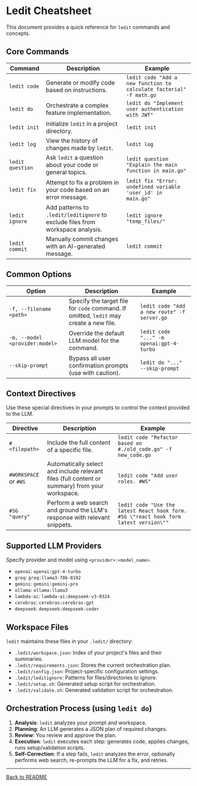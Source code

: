 # Ledit Cheatsheet

This document provides a quick reference for `ledit` commands and concepts.

## Core Commands

| Command | Description | Example |
|---|---|---|
| `ledit code` | Generate or modify code based on instructions. | `ledit code "Add a new function to calculate factorial" -f math.go` |
| `ledit do` | Orchestrate a complex feature implementation. | `ledit do "Implement user authentication with JWT"` |
| `ledit init` | Initialize `ledit` in a project directory. | `ledit init` |
| `ledit log` | View the history of changes made by `ledit`. | `ledit log` |
| `ledit question` | Ask `ledit` a question about your code or general topics. | `ledit question "Explain the main function in main.go"` |
| `ledit fix` | Attempt to fix a problem in your code based on an error message. | `ledit fix "Error: undefined variable 'user_id' in main.go"` |
| `ledit ignore` | Add patterns to `.ledit/leditignore` to exclude files from workspace analysis. | `ledit ignore "temp_files/"` |
| `ledit commit` | Manually commit changes with an AI-generated message. | `ledit commit` |

## Common Options

| Option | Description | Example |
|---|---|---|
| `-f, --filename <path>` | Specify the target file for `code` command. If omitted, `ledit` may create a new file. | `ledit code "Add a new route" -f server.go` |
| `-m, --model <provider:model>` | Override the default LLM model for the command. | `ledit code "..." -m openai:gpt-4-turbo` |
| `--skip-prompt` | Bypass all user confirmation prompts (use with caution). | `ledit do "..." --skip-prompt` |

## Context Directives

Use these special directives in your prompts to control the context provided to the LLM.

| Directive | Description | Example |
|---|---|---|
| `#<filepath>` | Include the full content of a specific file. | `ledit code "Refactor based on #./old_code.go" -f new_code.go` |
| `#WORKSPACE` or `#WS` | Automatically select and include relevant files (full content or summary) from your workspace. | `ledit code "Add user roles. #WS"` |
| `#SG "query"` | Perform a web search and ground the LLM's response with relevant snippets. | `ledit code "Use the latest React hook form. #SG \"react hook form latest version\""` |

## Supported LLM Providers

Specify provider and model using `<provider>:<model_name>`.

-   `openai`: `openai:gpt-4-turbo`
-   `groq`: `groq:llama3-70b-8192`
-   `gemini`: `gemini:gemini-pro`
-   `ollama`: `ollama:llama3`
-   `lambda-ai`: `lambda-ai:deepseek-v3-0324`
-   `cerebras`: `cerebras:cerebras-gpt`
-   `deepseek`: `deepseek:deepseek-coder`

## Workspace Files

`ledit` maintains these files in your `.ledit/` directory:

-   `.ledit/workspace.json`: Index of your project's files and their summaries.
-   `.ledit/requirements.json`: Stores the current orchestration plan.
-   `.ledit/config.json`: Project-specific configuration settings.
-   `.ledit/leditignore`: Patterns for files/directories to ignore.
-   `.ledit/setup.sh`: Generated setup script for orchestration.
-   `.ledit/validate.sh`: Generated validation script for orchestration.

## Orchestration Process (using `ledit do`)

1.  **Analysis**: `ledit` analyzes your prompt and workspace.
2.  **Planning**: An LLM generates a JSON plan of required changes.
3.  **Review**: You review and approve the plan.
4.  **Execution**: `ledit` executes each step: generates code, applies changes, runs setup/validation scripts.
5.  **Self-Correction**: If a step fails, `ledit` analyzes the error, optionally performs web search, re-prompts the LLM for a fix, and retries.

---
[Back to README](../README.md)